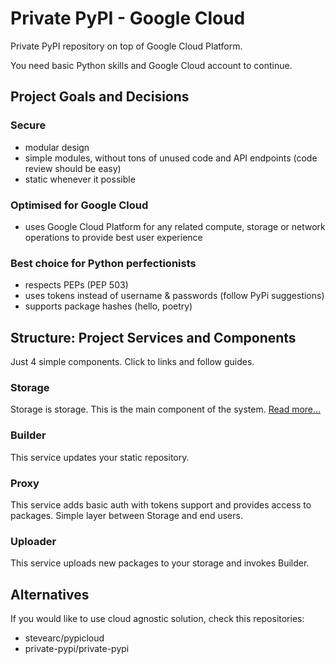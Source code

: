Private PyPI - Google Cloud
===========================

Private PyPI repository on top of Google Cloud Platform. 

You need basic Python skills and Google Cloud account to continue.


Project Goals and Decisions
---------------------------

### Secure

- modular design
- simple modules, without tons of unused code and API endpoints (code review should be easy)
- static whenever it possible

### Optimised for Google Cloud

- uses Google Cloud Platform for any related compute, storage or network operations to provide best user experience

### Best choice for Python perfectionists
- respects PEPs (PEP 503)
- uses tokens instead of username & passwords (follow PyPi suggestions)
- supports package hashes (hello, poetry)


Structure: Project Services and Components
------------------------------------------

Just 4 simple components. Click to links and follow guides.

### Storage

Storage is storage. This is the main component of the system. [Read more...](storage/README.md)

### Builder

This service updates your static repository.

### Proxy

This service adds basic auth with tokens support and provides access to packages. Simple layer between Storage and end users.

### Uploader

This service uploads new packages to your storage and invokes Builder.


Alternatives
------------

If you would like to use cloud agnostic solution, check this repositories:
- stevearc/pypicloud
- private-pypi/private-pypi
